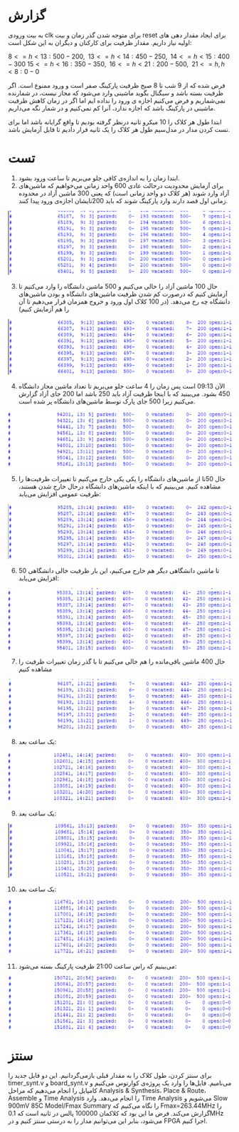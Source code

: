 # گزارش

به بیت ورودی clk برای متوجه شدن گذر زمان و بیت reset برای ایجاد مقدار دهی های اولیه نیاز داریم. مقدار ظرفیت برای کارکنان و دیگران به این شکل است:

$`8<=h<13:500-200,\;\;13<=h<14:450-250,\;\;14<=h<15:400-300`$
$`15<=h<16:350-350,\;\;16<=h<21:200-500,\;\;21<=h,h<8:0-0`$

فرض شده که از 9 شب تا 8 صبح ظرفیت پارکینگ صفر است و ورود ممنوع است. اگر ظرفیت بسته باشد و سیگنال بگوید ماشینی وارد می‌شود که مجاز نیست، در شمارنده نمی‌شماریم و فرض می‌کنیم اجازه ی ورود را نداده ایم اما اگر در زمان کاهش ظرفیت ماشینی در پارکینگ باشد که اجازه ندارد، آنرا کم نمی‌کنیم و در شمار نگه می‌داریم.

ابتدا طول هر کلاک را 10 میکرو ثانیه درنظر گرفته بودیم تا واقع گرایانه باشد اما برای تست کردن مدار در مدل‌سیم طول هر کلاک را یک ثانیه قرار دادیم تا قابل آزمایش باشد.

# تست

1. ابتدا زمان را به اندازه‌ی کافی جلو می‌بریم تا ساعت ورود بشود.
2. برای آزمایش محدودیت درحالت عادی 600 واحد زمانی می‌خواهیم که ماشین‌های آزاد وارد شوند (هر کلاک دو واحد زمانی است) که یعنی 300 ماشین آزاد در محدوده زمانی اول قصد دارند وارد پارکینگ شوند که باید 200تایشان اجازه‌ی ورود پیدا کنند.

![img1](./pics/1.png)

3. حال 100 ماشین آزاد را خالی می‌کنیم و 500 ماشین دانشگاه را وارد می‌کنیم تا آزمایش کنیم که درصورت کم شدن ظرفیت ماشین‌های دانشگاه و بودن ماشین‌های دانشگاه چه رخ می‌دهد. (در 100 کلاک اول ورود و خروج همزمان قرار می‌دهیم تا آن را هم آزمایش کنیم)

![img1](./pics/2.png)

4. الآن 09:13 است پس زمان را 4 ساعت جلو می‌بریم تا تعداد ماشین مجاز دانشگاه 450 بشود. می‌بینید که با اینجا ظرفیت آزاد باید 250 باشد اما 200 جای آزاد گزارش می‌کنیم زیرا 500 جای پارک توسط ماشین‌های دانشگاه پر شده است.

![img1](./pics/3.png)

5. حال 50تا از ماشین‌های دانشگاه را یکی یکی خارج می‌کنیم تا تغییرات ظرفیت‌ها را مشاهده کنیم. می‌بینیم که با اینکه ماشین‌های دانشگاه درحال خارج شدن هستند، ظرفیت عمومی افزایش می‌یابد:

![img1](./pics/4.png)

6. 50 تا ماشین دانشگاهی دیگر هم خارج می‌کنیم، این بار ظرفیت خالی دانشگاهی افزایش می‌یابد:

![img1](./pics/5.png)

7. حال 400 ماشین باقی‌مانده را هم خالی می‌کنیم تا با گذر زمان تغییرات ظرفیت را مشاهده کنیم

![img1](./pics/6.png)

8. یک ساعت بعد:

![img1](./pics/7.png)

9. یک ساعت بعد:

![img1](./pics/8.png)

10. یک ساعت بعد:

![img1](./pics/9.png)

11. می‌بینیم که راس ساعت 21:00 ظرفیت پارکینگ بسته می‌شود: 

![img1](./pics/a.png)

# سنتز

برای سنتز کردن، طول کلاک را به مقدار قبلی بازمی‌گردانیم. این دو فایل جدید را timer_synt.v و board_synt.v می‌نامیم. فایل‌ها را وارد یک پروژه‌ی کوارتوس می‌کنیم و کامپایل را انجام می‌دهیم که مراحل Analysis & Synthesis، Place & Route، Assemble و Time Analysis را انجام می‌دهد. وارد Time Analysis می‌شویم و Slow 900mV 85C Model/Fmax Summary را نگاه می‌کنیم که Fmax=263.44MHz را گزارش می‌کند. فرض ما این بود که کلاکمان 100000 پالس در ثانیه است که 0.1MHz می‌شود، بنابر این می‌توانیم مدار را به درستی سنتز کنیم و در FPGA اجرا کنیم.

